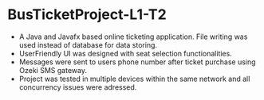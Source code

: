 # BusTicketProject-L1-T2

* A Java and Javafx based online ticketing application. File writing was used instead of database for data storing.
* UserFriendly UI was designed with seat selection functionalities.
* Messages were sent to users phone number after ticket purchase using Ozeki SMS gateway.
* Project was tested in multiple devices within the same network and all concurrency issues were adressed.
